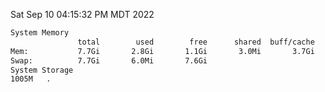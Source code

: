 Sat Sep 10 04:15:32 PM MDT 2022
```bash
System Memory
               total        used        free      shared  buff/cache   available
Mem:           7.7Gi       2.8Gi       1.1Gi       3.0Mi       3.7Gi       4.5Gi
Swap:          7.7Gi       6.0Mi       7.6Gi
System Storage
1005M	.
```

